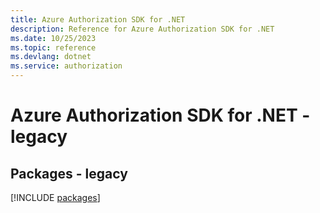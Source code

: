 ```yaml
---
title: Azure Authorization SDK for .NET
description: Reference for Azure Authorization SDK for .NET
ms.date: 10/25/2023
ms.topic: reference
ms.devlang: dotnet
ms.service: authorization
---
```

# Azure Authorization SDK for .NET - legacy
## Packages - legacy
[!INCLUDE [packages](authorization-index.md)]